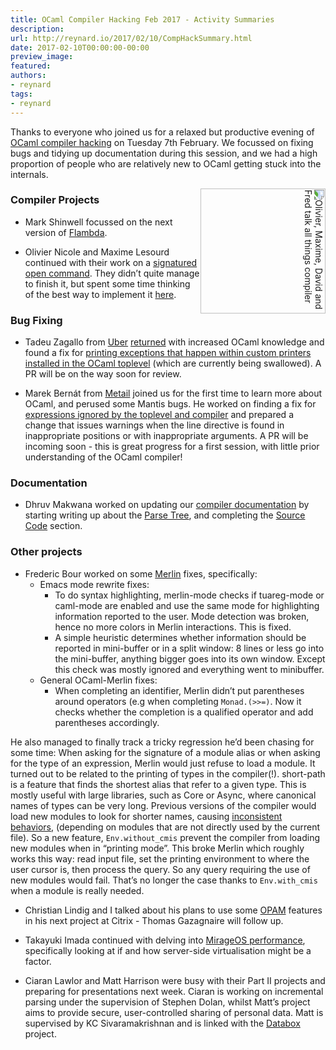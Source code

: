 ```yaml
---
title: OCaml Compiler Hacking Feb 2017 - Activity Summaries
description:
url: http://reynard.io/2017/02/10/CompHackSummary.html
date: 2017-02-10T00:00:00-00:00
preview_image:
featured:
authors:
- reynard
tags:
- reynard
---
```


<p>Thanks to everyone who joined us for a relaxed but productive evening of <a href="https://ocamllabs.github.io/compiler-hacking/">OCaml compiler hacking</a> on Tuesday 7th February. We focussed on fixing bugs and tidying up documentation during this session, and we had a high proportion of people who are relatively new to OCaml getting stuck into the internals.</p>

<div>
<img src="http://reynard.io/images/FebCHPembroke.JPG" style="float:right; -webkit-transform:rotate(90deg); transform:rotate(90deg);" alt="Olivier, Maxime, David and Fred talk all things compiler" width="200"/>
</div>

<h3>Compiler Projects</h3>

<ul>
  <li>
    <p>Mark Shinwell focussed on the next version of <a href="https://blogs.janestreet.com/flambda/">Flambda</a>.</p>
  </li>
  <li>
    <p>Olivier Nicole and Maxime Lesourd continued with their work on a <a href="https://github.com/ocamllabs/compiler-hacking/wiki/Things-to-work-on#signatured-open-command">signatured open command</a>. They didn&rsquo;t quite manage to finish it, but spent some time thinking of the best way to implement it <a href="https://github.com/OlivierNicole/ocaml/commits/signatured_open">here</a>.</p>
  </li>
</ul>

<h3>Bug Fixing</h3>

<ul>
  <li>
    <p>Tadeu Zagallo from <a href="https://www.uber.com/en-GB/cities/london/">Uber</a> <a href="http://reynard.io/2016/11/16/CompHack.html">returned</a> with increased OCaml knowledge and found a fix for <a href="https://caml.inria.fr/mantis/view.php?id=7060">printing exceptions that happen within custom printers installed in the OCaml toplevel</a> (which are currently being swallowed). A PR will be on the way soon for review.</p>
  </li>
  <li>
    <p>Marek Bern&aacute;t from <a href="http://metail.com/">Metail</a> joined us for the first time to learn more about OCaml, and perused some Mantis bugs. He worked on finding a fix for <a href="https://caml.inria.fr/mantis/view.php?id=6604">expressions ignored by the toplevel and compiler</a> and prepared a change that issues warnings when the line directive is found in inappropriate positions or with inappropriate arguments. A PR will be incoming soon - this is great progress for a first session, with little prior understanding of the OCaml compiler!</p>
  </li>
</ul>

<h3>Documentation</h3>

<ul>
  <li>Dhruv Makwana worked on updating our <a href="https://github.com/ocamllabs/ocaml-internals/wiki">compiler documentation</a> by starting writing up about the <a href="https://github.com/ocamllabs/ocaml-internals/wiki/The-Parse-Tree-(AST)">Parse Tree</a>, and completing the <a href="https://github.com/ocamllabs/ocaml-internals/wiki/Source-code">Source Code</a> section.</li>
</ul>

<h3>Other projects</h3>

<ul>
  <li>Frederic Bour worked on some <a href="https://github.com/ocaml/merlin">Merlin</a> fixes, specifically:
    <ul>
      <li>Emacs mode rewrite fixes:
        <ul>
          <li>To do syntax highlighting, merlin-mode checks if tuareg-mode or caml-mode are enabled and use the same mode for highlighting information reported to the user. Mode detection was broken, hence no more colors in Merlin interactions. This is fixed.</li>
          <li>A simple heuristic determines whether information should be reported in mini-buffer or in a split window: 8 lines or less go into the mini-buffer, anything bigger goes into its own window. Except this check was mostly ignored and everything went to minibuffer.</li>
        </ul>
      </li>
      <li>General OCaml-Merlin fixes:
        <ul>
          <li>When completing an identifier, Merlin didn&rsquo;t put parentheses around operators (e.g when completing <code class="highlighter-rouge">Monad.(&gt;&gt;=)</code>. Now it checks whether the completion is a qualified operator and add parentheses accordingly.</li>
        </ul>
      </li>
    </ul>
  </li>
</ul>

<p>He also managed to finally track a tricky regression he&rsquo;d been chasing for some time: When asking for the signature of a module alias or when asking for the type of an expression, Merlin would just refuse to load a module. It turned out to be related to the printing of types in the compiler(!). short-path is a feature that finds the shortest alias that refer to a given type. This is mostly useful with large libraries, such as Core or Async, where canonical names of types can be very long. Previous versions of the compiler would load new modules to look for shorter names, causing <a href="https://caml.inria.fr/mantis/view.php?id=7134">inconsistent behaviors</a>, (depending on modules that are not directly used by the current file).
So a new feature, <code class="highlighter-rouge">Env.without_cmis</code> prevent the compiler from loading new modules when in &ldquo;printing mode&rdquo;. This broke Merlin which roughly works this way: read input file, set the printing environment to where the user cursor is, then process the query. So any query requiring the use of new modules would fail. That&rsquo;s no longer the case thanks to <code class="highlighter-rouge">Env.with_cmis</code> when a module is really needed.</p>

<ul>
  <li>
    <p>Christian Lindig and I talked about his plans to use some <a href="https://github.com/ocaml/opam">OPAM</a> features in his next project at Citrix - Thomas Gazagnaire will follow up.</p>
  </li>
  <li>
    <p>Takayuki Imada continued with delving into <a href="https://github.com/TImada">MirageOS performance</a>, specifically looking at if and how server-side virtualisation might be a factor.</p>
  </li>
  <li>
    <p>Ciaran Lawlor and Matt Harrison were busy with their Part II projects and preparing for presentations next week. Ciaran is working on incremental parsing under the supervision of Stephen Dolan, whilst Matt&rsquo;s project aims to provide secure, user-controlled sharing of personal data. Matt is supervised by KC Sivaramakrishnan and is linked with the <a href="http://www.databoxproject.uk/">Databox</a> project.</p>
  </li>
</ul>

